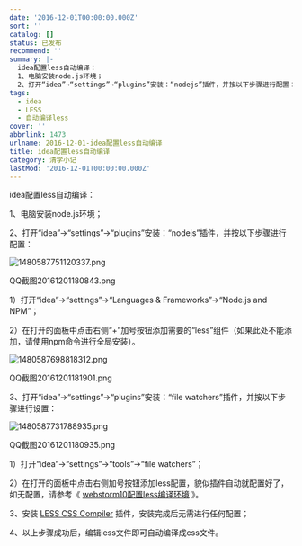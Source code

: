 ```yaml
---
date: '2016-12-01T00:00:00.000Z'
sort: ''
catalog: []
status: 已发布
recommend: ''
summary: |-
  idea配置less自动编译：
  1、电脑安装node.js环境；
  2、打开“idea”→“settings”→“plugins”安装：“nodejs”插件，并按以下步骤进行配置：
tags:
  - idea
  - LESS
  - 自动编译less
cover: ''
abbrlink: 1473
urlname: 2016-12-01-idea配置less自动编译
title: idea配置less自动编译
category: 清学小记
lastMod: '2016-12-01T00:00:00.000Z'
---
```


idea配置less自动编译：


1、电脑安装node.js环境；


2、打开“idea”→“settings”→“plugins”安装：“nodejs”插件，并按以下步骤进行配置：


![1480587751120337.png](http://image.bmqy.net/uploads/2016/12/1480587751120337.png)


QQ截图20161201180843.png


1）打开“idea”→“settings”→“Languages & Frameworks”→“Node.js and NPM”；


2）在打开的面板中点击右侧“+”加号按钮添加需要的“less”组件（如果此处不能添加，请使用npm命令进行全局安装）。


![1480587698818312.png](http://image.bmqy.net/uploads/2016/12/1480587698818312.png)


QQ截图20161201181901.png


3、打开“idea”→“settings”→“plugins”安装：“file watchers”插件，并按以下步骤进行设置：


![1480587731788935.png](http://image.bmqy.net/uploads/2016/12/1480587731788935.png)


QQ截图20161201180935.png


1）打开“idea”→“settings”→“tools”→“file watchers”；


2）在打开的面板中点击右侧加号按钮添加less配置，貌似插件自动就配置好了，如无配置，请参考《 [webstorm10配置less编译环境](http://www.bmqy.net/362.html) 》。


3、安装 [LESS CSS Compiler](http://www.bmqy.net/430.html) 插件，安装完成后无需进行任何配置；


4、以上步骤成功后，编辑less文件即可自动编译成css文件。

